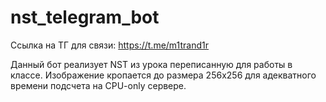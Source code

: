 # nst_telegram_bot

Ссылка на ТГ для связи: https://t.me/m1trand1r

Данный бот реализует NST из урока переписанную для работы в классе. Изображение кропается до размера 256х256 для адекватного времени подсчета на CPU-only сервере.
